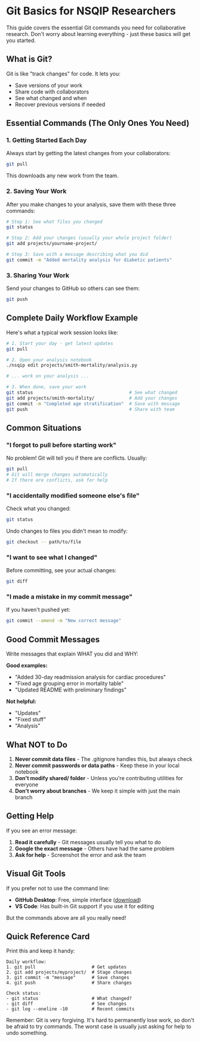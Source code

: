 # Git Basics for NSQIP Researchers

This guide covers the essential Git commands you need for collaborative research. Don't worry about learning everything - just these basics will get you started.

## What is Git?

Git is like "track changes" for code. It lets you:
- Save versions of your work
- Share code with collaborators
- See what changed and when
- Recover previous versions if needed

## Essential Commands (The Only Ones You Need)

### 1. Getting Started Each Day

Always start by getting the latest changes from your collaborators:

```bash
git pull
```

This downloads any new work from the team.

### 2. Saving Your Work

After you make changes to your analysis, save them with these three commands:

```bash
# Step 1: See what files you changed
git status

# Step 2: Add your changes (usually your whole project folder)
git add projects/yourname-project/

# Step 3: Save with a message describing what you did
git commit -m "Added mortality analysis for diabetic patients"
```

### 3. Sharing Your Work

Send your changes to GitHub so others can see them:

```bash
git push
```

## Complete Daily Workflow Example

Here's what a typical work session looks like:

```bash
# 1. Start your day - get latest updates
git pull

# 2. Open your analysis notebook
./nsqip edit projects/smith-mortality/analysis.py

# ... work on your analysis ...

# 3. When done, save your work
git status                                    # See what changed
git add projects/smith-mortality/             # Add your changes
git commit -m "Completed age stratification"  # Save with message
git push                                      # Share with team
```

## Common Situations

### "I forgot to pull before starting work"

No problem! Git will tell you if there are conflicts. Usually:

```bash
git pull
# Git will merge changes automatically
# If there are conflicts, ask for help
```

### "I accidentally modified someone else's file"

Check what you changed:

```bash
git status
```

Undo changes to files you didn't mean to modify:

```bash
git checkout -- path/to/file
```

### "I want to see what I changed"

Before committing, see your actual changes:

```bash
git diff
```

### "I made a mistake in my commit message"

If you haven't pushed yet:

```bash
git commit --amend -m "New correct message"
```

## Good Commit Messages

Write messages that explain WHAT you did and WHY:

**Good examples:**
- "Added 30-day readmission analysis for cardiac procedures"
- "Fixed age grouping error in mortality table"
- "Updated README with preliminary findings"

**Not helpful:**
- "Updates"
- "Fixed stuff"
- "Analysis"

## What NOT to Do

1. **Never commit data files** - The .gitignore handles this, but always check
2. **Never commit passwords or data paths** - Keep these in your local notebook
3. **Don't modify shared/ folder** - Unless you're contributing utilities for everyone
4. **Don't worry about branches** - We keep it simple with just the main branch

## Getting Help

If you see an error message:

1. **Read it carefully** - Git messages usually tell you what to do
2. **Google the exact message** - Others have had the same problem
3. **Ask for help** - Screenshot the error and ask the team

## Visual Git Tools

If you prefer not to use the command line:

- **GitHub Desktop**: Free, simple interface ([download](https://desktop.github.com/))
- **VS Code**: Has built-in Git support if you use it for editing

But the commands above are all you really need!

## Quick Reference Card

Print this and keep it handy:

```
Daily workflow:
1. git pull                     # Get updates
2. git add projects/myproject/  # Stage changes
3. git commit -m "message"      # Save changes
4. git push                     # Share changes

Check status:
- git status                    # What changed?
- git diff                      # See changes
- git log --oneline -10         # Recent commits
```

Remember: Git is very forgiving. It's hard to permanently lose work, so don't be afraid to try commands. The worst case is usually just asking for help to undo something.